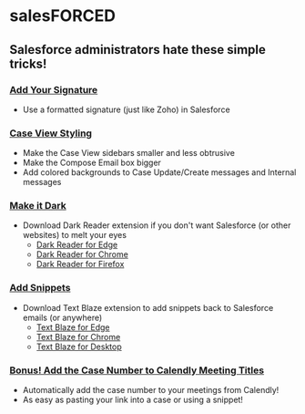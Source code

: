 # salesFORCED
## Salesforce administrators hate these simple tricks!

### [Add Your Signature](signatures/README_Signatures.md)
- Use a formatted signature (just like Zoho) in Salesforce
### [Case View Styling](stylus/README.md)
- Make the Case View sidebars smaller and less obtrusive  
- Make the Compose Email box bigger
- Add colored backgrounds to Case Update/Create messages and Internal messages
### [Make it Dark](https://darkreader.org)
- Download Dark Reader extension if you don't want Salesforce (or other websites) to melt your eyes
  - [Dark Reader for Edge](https://microsoftedge.microsoft.com/addons/detail/dark-reader/ifoakfbpdcdoeenechcleahebpibofpc)
  - [Dark Reader for Chrome](https://chromewebstore.google.com/detail/dark-reader/eimadpbcbfnmbkopoojfekhnkhdbieeh?hl=en-US)
  - [Dark Reader for Firefox](https://addons.mozilla.org/en-US/firefox/addon/darkreader/)
### [Add Snippets](https://blaze.today)
- Download Text Blaze extension to add snippets back to Salesforce emails (or anywhere)
  - [Text Blaze for Edge](https://microsoftedge.microsoft.com/addons/detail/text-blaze-templates-and/fephhmmlanlhoiaphlodlhbmbnkmkckn)
  - [Text Blaze for Chrome](https://chromewebstore.google.com/detail/text-blaze-templates-and/idgadaccgipmpannjkmfddolnnhmeklj?hl=en-US)
  - [Text Blaze for Desktop](https://apps.microsoft.com/detail/9pl9khlvrqqx)
### [Bonus! Add the Case Number to Calendly Meeting Titles](calendly/README_Calendly.md)
  - Automatically add the case number to your meetings from Calendly!
  - As easy as pasting your link into a case or using a snippet!